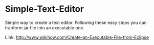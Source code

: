 # Simple-Text-Editor
Simple way to create a text editor.
Following these easy steps you can tranform jar file into an executable one.

Link: http://www.wikihow.com/Create-an-Executable-File-from-Eclipse